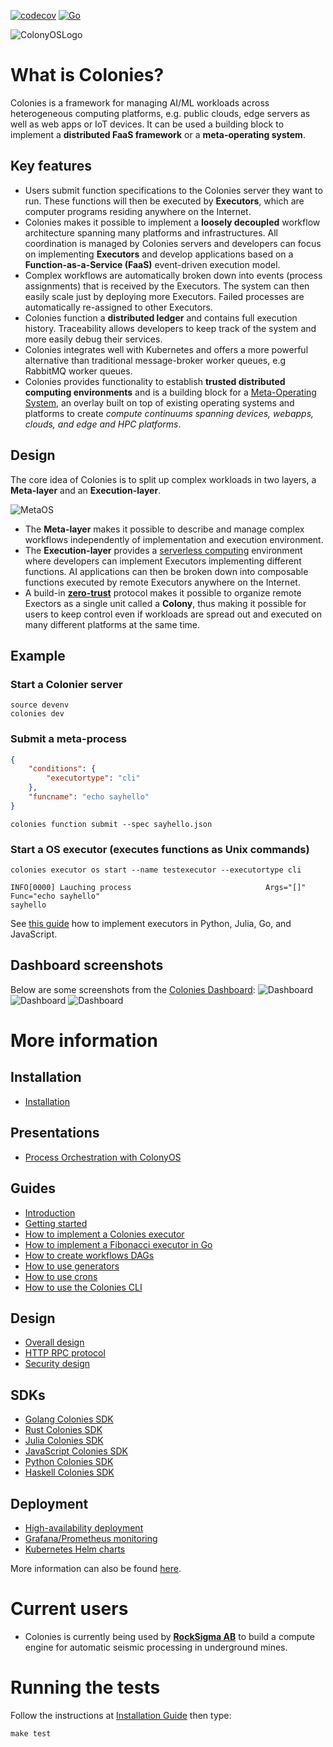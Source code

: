 [![codecov](https://codecov.io/gh/colonyos/colonies/branch/main/graph/badge.svg?token=1D4O2JVSJL)](https://codecov.io/gh/colonyos/colonies)
[![Go](https://github.com/colonyos/colonies/actions/workflows/go.yml/badge.svg)](https://github.com/colonyos/colonies/actions/workflows/go.yml)

![ColonyOSLogo](docs/images/ColonyOsLogoNoShaddow2.png)

# What is Colonies?
Colonies is a framework for managing AI/ML workloads across heterogeneous computing platforms, e.g. public clouds, edge servers as well as web apps or IoT devices. It can be used a building block to implement a **distributed FaaS framework** or a **meta-operating system**.

## Key features
* Users submit function specifications to the Colonies server they want to run. These functions will then be executed by **Executors**, which are computer programs residing anywhere on the Internet.
* Colonies makes it possible to implement a **loosely decoupled** workflow architecture spanning many platforms and infrastructures. All coordination is managed by Colonies servers and developers can focus on implementing **Executors** and develop applications based on a **Function-as-a-Service (FaaS)** event-driven execution model. 
* Complex workflows are automatically broken down into events (process assignments) that is received by the Executors. The system can then easily scale just by deploying more Executors. Failed processes are automatically re-assigned to other Executors. 
* Colonies function a **distributed ledger** and contains full execution history. Traceability allows developers to keep track of the system and more easily debug their services.  
* Colonies integrates well with Kubernetes and offers a more powerful alternative than traditional message-broker worker queues, e.g RabbitMQ worker queues.   
* Colonies provides functionality to establish **trusted distributed computing environments** and is a building block for a [Meta-Operating System](https://en.wikipedia.org/wiki/Meta-system"), an overlay built on top of existing operating systems and platforms to create *compute continuums spanning devices, webapps, clouds, and edge and HPC platforms*.

## Design
The core idea of Colonies is to split up complex workloads in two layers, a **Meta-layer** and an **Execution-layer**.

![MetaOS](docs/images/meta-os.png)

* The **Meta-layer** makes it possible to describe and manage complex workflows independently of implementation and execution environment.
* The **Execution-layer** provides a [serverless computing](https://en.wikipedia.org/wiki/Serverless_computing) environment where developers can implement Executors implementing different functions. AI applications can then be broken down into composable functions executed by remote Executors anywhere on the Internet.
* A build-in **[zero-trust](https://en.wikipedia.org/wiki/Zero_trust_security_model)** protocol makes it possible to organize remote Exectors as a single unit called a **Colony**, thus making it possible for users to keep control even if workloads are spread out and executed on many different platforms at the same time. 

## Example
### Start a Colonier server
```console
source devenv
colonies dev 
```

### Submit a meta-process
```json
{
    "conditions": {
        "executortype": "cli"
    },
    "funcname": "echo sayhello"
}
```

```console
colonies function submit --spec sayhello.json 
```

### Start a OS executor (executes functions as Unix commands)
```console
colonies executor os start --name testexecutor --executortype cli 

INFO[0000] Lauching process                              Args="[]" Func="echo sayhello"
sayhello
```

See [this guide](docs/Executor.md) how to implement executors in Python, Julia, Go, and JavaScript.

## Dashboard screenshots
Below are some screenshots from the [Colonies Dashboard](https://github.com/colonyos/dashboard):
![Dashboard](docs/images/dashboard1.png)
![Dashboard](docs/images/dashboard2.png)
![Dashboard](docs/images/dashboard3.png)

# More information
## Installation
* [Installation](docs/Installation.md)
## Presentations
* [Process Orchestration with ColonyOS](docs/Colonies.pptx)
## Guides
* [Introduction](docs/Introduction.md)
* [Getting started](docs/GettingStarted.md)
* [How to implement a Colonies executor](docs/Executor.md)
* [How to implement a Fibonacci executor in Go](docs/GoTutorial.md)
* [How to create workflows DAGs](docs/Workflows.md)
* [How to use generators](docs/Generators.md)
* [How to use crons](docs/Crons.md)
* [How to use the Colonies CLI](docs/CLI.md)
## Design
* [Overall design](docs/Design.md)
* [HTTP RPC protocol](docs/RPC.md)
* [Security design](docs/Security.md)
## SDKs
* [Golang Colonies SDK](https://github.com/colonyos/colonies/tree/main/pkg/client)
* [Rust Colonies SDK](https://github.com/colonyos/rust)
* [Julia Colonies SDK](https://github.com/colonyos/Colonies.jl)
* [JavaScript Colonies SDK](https://github.com/colonyos/colonies.js)
* [Python Colonies SDK](https://github.com/colonyos/pycolonies)
* [Haskell Colonies SDK](https://github.com/colonyos/haskell)
## Deployment
* [High-availability deployment](docs/HADeployment.md)
* [Grafana/Prometheus monitoring](docs/Monitoring.md)
* [Kubernetes Helm charts](https://github.com/colonyos/helm)

More information can also be found [here](https://colonyos.io).

# Current users
* Colonies is currently being used by **[RockSigma AB](https://www.rocksigma.com)** to build a compute engine for automatic seismic processing in underground mines. 

# Running the tests
Follow the instructions at [Installation Guide](./docs/Installation.md) then type:
```console
make test
```
